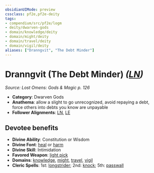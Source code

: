 ```yaml
---
obsidianUIMode: preview
cssclass: pf2e,pf2e-deity
tags:
- compendium/src/pf2e/logm
- deity/dwarven-gods
- domain/knowledge/deity
- domain/might/deity
- domain/travel/deity
- domain/vigil/deity
aliases: ["Dranngvit", "The Debt Minder"]
---
```

# Dranngvit (The Debt Minder) *([LN](rules/traits/ln-b1.md "Lawful Neutral Alignment Trait"))*  
*Source: Lost Omens: Gods & Magic p. 126*  

- **Category**: Dwarven Gods
- **Anathema**: allow a slight to go unrecognized, avoid repaying a debt, force others into debts you know are unpayable
- **Follower Alignments**: [LN](rules/traits/ln-b1.md "Lawful Neutral Alignment Trait"), [LE](rules/traits/le-b1.md "Lawful Evil Alignment Trait")

## Devotee benefits

- **Divine Ability**: Constitution or Wisdom
- **Divine Font**: [heal](heal.md) or [harm](harm.md)
- **Divine Skill**: Intimidation
- **Favored Weapon**: [light pick](light-pick.md)
- **Domains**: [knowledge](Reference/Compendium/Setting/domains.md#Knowledge), [might](Reference/Compendium/Setting/domains.md#Might), [travel](Reference/Compendium/Setting/domains.md#Travel), [vigil](Reference/Compendium/Setting/domains.md#Vigil)
- **Cleric Spells**: 1st: [longstrider](longstrider.md); 2nd: [knock](knock.md); 5th: [passwall](passwall.md)